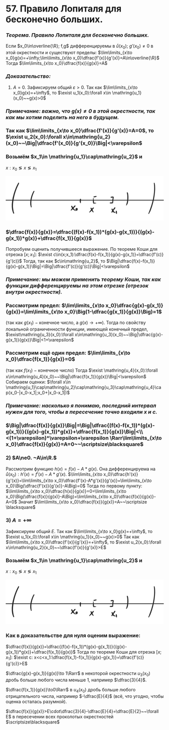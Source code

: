 # 57. Правило Лопиталя для бесконечно больших.

### *Теорема. Правило Лопиталя для бесконечно больших.*
Если $x_0\in\overline{\R}; f,g$ дифференцируемы в $\mathring{u}(x_0)$; $g'(x_0)\ne0$ в этой окрестности и существуют пределы:
$\lim\limits_{x\to x_0}g(x)=+\infty;\lim\limits_{x\to x_0}\dfrac{f'(x)}{g'(x)}=A\in\overline{\R}$
Тогда $\lim\limits_{x\to x_0}\dfrac{f(x)}{g(x)}=A$

### *Доказательство:*
1) $A=0.$
Зафиксируем общий $\varepsilon >0$. 
Так как $\lim\limits_{x\to x_0}g(x)=+\infty$, то $\exist u_1(x_0):\forall x\in \mathring{u_1}(x_0)~~g(x)>0$

### *Примечание: важно, что $g(x)\ne0$ в этой окрестности, так как мы хотим поделить на него в будущем.*

### Так как $\lim\limits_{x\to x_0}\dfrac{f'(x)}{g'(x)}=A=0$, то $\exist u_2(x_0):\forall x\in\mathring{u_2}(x_0)~~\Big|\dfrac{f'(x_0)}{g'(x_0)}\Big|<\varepsilon$

### Возьмём $x_1\in \mathring{u_1}\cap\mathring{u_2}$ и
$x:x_0\lessgtr x\lessgtr x_1$

![Untitled](sem1/notes/analysis_exam/57/Untitled.png)

### $\dfrac{f(x)}{g(x)}=\dfrac{(f(x)-f(x_1))*(g(x)-g(x_1))}{(g(x)-g(x_1))*g(x)}+\dfrac{f(x_1)}{g(x)}$
Попробуем оценить получившееся выражение.
По теореме Коши для отрезка $[x;x_1]$:
 $\exist c\in(x;x_1):\dfrac{f(x)-f(x_1)}{g(x)-g(x_1)}=\dfrac{f'(c)}{g'(c)}$
Тогда, так как $c\in\mathring{u_2}$, то $\Big|\dfrac{f(x)-f(x_1)}{g(x)-g(x_1)}\Big|=\Big|\dfrac{f'(c)}{g'(c)}\Big|<\varepsilon$

### *Примечание: мы можем применить теорему Коши, так как функции дифференцируемы на этом отрезке (отрезок внутри окрестности).*

### Рассмотрим предел: $\lim\limits_{x\to x_0}\dfrac{g(x)-g(x_1)}{g(x)}=\lim\limits_{x\to x_0}\Big(1-\dfrac{g(x_1)}{g(x)}\Big)=1$ 
(так как $g(x_1)~-~$конечное число, а $g(x)\to+\infty$). 
Тогда по свойству локальной ограниченности функции, имеющей конечный предел, $\exist\mathring{u_3}(x_0):\forall x\in\mathring{u_3}(x_0)~~\Big|\dfrac{g(x)-g(x_1)}{g(x)}\Big|<1+\varepsilon$

### Рассмотрим ещё один предел: $\lim\limits_{x\to x_0}\dfrac{f(x_1)}{g(x)}=0$ 
(так как $f(x_1)~-~$конечное число)
Тогда $\exist \mathring{u_4}(x_0):\forall x\in\mathring{u_4}(x_0)~~\Big|\dfrac{f(x_1)}{g(x)}\Big|<\varepsilon$
Собираем оценки:
$\forall x\in \mathring{u_1}\cap\mathring{u_2}\cap\mathring{u_3}\cap\mathring{u_4}\cap(x_0-|x_0-x_1|;x_0+|x_0-x_1|)$

### *Примечание: насколько я понимаю, последний интервал нужен для того, чтобы в пересечение точно входили $x$ и $c$.*

### $\Big|\dfrac{f(x)}{g(x)}\Big|=\Big|\dfrac{(f(x)-f(x_1))*(g(x)-g(x_1))}{(g(x)-g(x_1))*g(x)}+\dfrac{f(x_1)}{g(x)}\Big|<\\<(1+\varepsilon)*\varepsilon+\varepsilon \Rarr\lim\limits_{x\to x_0}\dfrac{f(x)}{g(x)}=A=0~~\scriptsize\blacksquare$

### 2) $A\ne0. ~A\in\R.$
Рассмотрим функцию $h(x)=f(x)-A*g(x)$.
Она дифференцируема на $\mathring{u}(x_0):h'(x)=f'(x)-A*g'(x)$.
$\lim\limits_{x\to x_0}\dfrac{h'(x)}{g'(x)}=\lim\limits_{x\to x_0}\dfrac{f'(x)-A*g'(x)}{g'(x)}=\lim\limits_{x\to x_0}\Big(\dfrac{f'(x)}{g'(x)}-A\Big)=0$
Тогда по первому пункту:
$\lim\limits_{x\to x_0}\dfrac{h(x)}{g(x)}=0=\lim\limits_{x\to x_0}\Big(\dfrac{f(x)}{g(x)}-A\Big)=\lim\limits_{x\to x_0}\dfrac{f(x)}{g(x)}-A=0$
Значит $\lim\limits_{x\to x_0}\dfrac{f(x)}{g(x)}=A~~\scriptsize \blacksquare$

### 3) $A=+\infty$
Зафиксируем общий $E$.
Так как $\lim\limits_{x\to x_0}g(x)=+\infty$, то $\exist u_1(x_0):\forall x\in \mathring{u_1}(x_0)~~g(x)>0$
Так как $\lim\limits_{x\to x_0}\dfrac{f'(x)}{g'(x)}=+\infty$, то $\exist u_2(x_0):\forall x\in\mathring{u_2}(x_0)~~\dfrac{f'(x)}{g'(x)}>E$

### Возьмём $x_1\in \mathring{u_1}\cap\mathring{u_2}$ и
$x:x_0\lessgtr x\lessgtr x_1$

![Untitled](sem1/notes/analysis_exam/57/Untitled.png)

### Как в доказательстве для нуля оценим выражение:
$\dfrac{f(x)}{g(x)}=\dfrac{(f(x)-f(x_1))*(g(x)-g(x_1))}{(g(x)-g(x_1))*g(x)}+\dfrac{f(x_1)}{g(x)}$
Тогда по теореме Коши для отрезка $[x;x_1]$:
$\exist c: x<c<x_1:\dfrac{f(x_1)-f(x_1)}{g(x)-g(x_1)}=\dfrac{f'(c)}{g'(c)}>E$

$\dfrac{g(x)-g(x_1)}{g(x)}\to 1\Rarr$  в некоторой окрестности $u_3(x_0)$ дробь больше любого числа меньше $1$, например $\dfrac{3}{4}$.

$\dfrac{f(x_1)}{g(x)}\to0\Rarr$ в $u_4(x_0)$ дробь больше любого отрицательного числа, например $-\dfrac{E}{4}$ (всё, что угодно, чтобы оценка осталась разумной).

$\dfrac{f(x)}{g(x)}>E\cdot\dfrac{3}{4}-\dfrac{E}{4}=\dfrac{E}{2}~~\forall E$ в пересечении всех проколотых окрестностей  $\scriptsize\blacksquare$